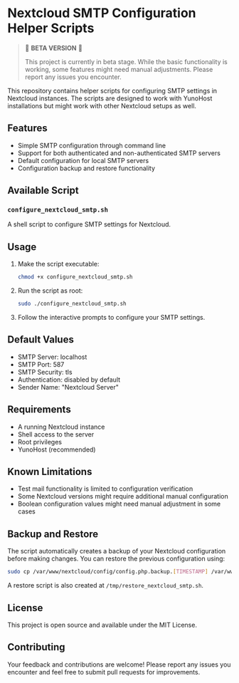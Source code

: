 # Nextcloud SMTP Configuration Helper Scripts

> 🚧 **BETA VERSION** 🚧
> 
> This project is currently in beta stage. While the basic functionality is working,
> some features might need manual adjustments. Please report any issues you encounter.

This repository contains helper scripts for configuring SMTP settings in Nextcloud instances. The scripts are designed to work with YunoHost installations but might work with other Nextcloud setups as well.

## Features

- Simple SMTP configuration through command line
- Support for both authenticated and non-authenticated SMTP servers
- Default configuration for local SMTP servers
- Configuration backup and restore functionality

## Available Script

### `configure_nextcloud_smtp.sh`
A shell script to configure SMTP settings for Nextcloud.

## Usage

1. Make the script executable:
   ```bash
   chmod +x configure_nextcloud_smtp.sh
   ```

2. Run the script as root:
   ```bash
   sudo ./configure_nextcloud_smtp.sh
   ```

3. Follow the interactive prompts to configure your SMTP settings.

## Default Values

- SMTP Server: localhost
- SMTP Port: 587
- SMTP Security: tls
- Authentication: disabled by default
- Sender Name: "Nextcloud Server"

## Requirements

- A running Nextcloud instance
- Shell access to the server
- Root privileges
- YunoHost (recommended)

## Known Limitations

- Test mail functionality is limited to configuration verification
- Some Nextcloud versions might require additional manual configuration
- Boolean configuration values might need manual adjustment in some cases

## Backup and Restore

The script automatically creates a backup of your Nextcloud configuration before making changes. You can restore the previous configuration using:

```bash
sudo cp /var/www/nextcloud/config/config.php.backup.[TIMESTAMP] /var/www/nextcloud/config/config.php
```

A restore script is also created at `/tmp/restore_nextcloud_smtp.sh`.

## License

This project is open source and available under the MIT License.

## Contributing

Your feedback and contributions are welcome! Please report any issues you encounter and feel free to submit pull requests for improvements. 